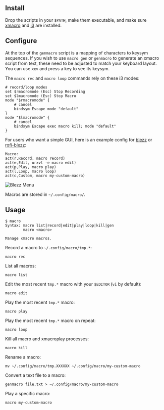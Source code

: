 
## Install

Drop the scripts in your `$PATH`,
make them executable,
and make sure [xmacro](http://xmacro.sourceforge.net/)
and [i3](https://i3wm.org/) are installed.

## Configure

At the top of the `genmacro` script is a mapping of characters to keysym sequences.
If you wish to use `macro gen` or `genmacro` to generate an xmacro script from text,
these need to be adjusted to match your keyboard layout.
You can use `xev` and press a key to see its keysym.

The `macro rec` and `macro loop` commands rely on these i3 modes:

    # record/loop modes
    set $rmacromode (Esc) Stop Recording
    set $lmacromode (Esc) Stop Macro
    mode "$rmacromode" {
        # cancel
        bindsym Escape mode "default"
    }
    mode "$lmacromode" {
        # cancel
        bindsym Escape exec macro kill; mode "default"
    }

For users who want a simple GUI,
here is an example config for [blezz](https://github.com/Blezzing/blezz)
or [rofi-blezz](https://github.com/davatorium/rofi-blezz):

    Macro:
    act(r,Record, macro record)
    act(e,Edit, urxvt -e macro edit)
    act(p,Play, macro play)
    act(l,Loop, macro loop)
    act(c,Custom, macro my-custom-macro)

![Blezz Menu](https://i.imgur.com/f7cxz0v.png)

Macros are stored in `~/.config/macro/`.

## Usage

    $ macro
    Syntax: macro list|record|edit|play|loop|kill|gen
            macro <macro>
    
    Manage xmacro macros.

Record a macro to `~/.config/macro/tmp.*`:

    macro rec

List all macros:

    macro list

Edit the most recent `tmp.*` macro with your `$EDITOR` (`vi` by default):

    macro edit

Play the most recent `tmp.*` macro:

    macro play

Play the most recent `tmp.*` macro on repeat:

    macro loop

Kill all macro and xmacroplay processes:

    macro kill

Rename a macro:

    mv ~/.config/macro/tmp.XXXXXX ~/.config/macro/my-custom-macro

Convert a text file to a macro:

    genmacro file.txt > ~/.config/macro/my-custom-macro

Play a specific macro:

    macro my-custom-macro

